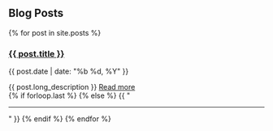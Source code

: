 ## Blog Posts

{% for post in site.posts %}
<article class="{% if forloop.first %}first{% elsif forloop.last %}last{% else %}middle{% endif %}">
		<div class="article-head">
			<h3 class="title"><a href="{{ post.url }}" class="js-pjax">{{ post.title }}</a></h3>
			<p class="date">{{ post.date | date: "%b %d, %Y" }}</p>
		</div><!--/.article-head-->
		<div class="article-content">
		{{ post.long_description }}
		<a href="{{ post.url }}" class="full-post-link js-pjax">Read more</a>	
		</div><!--/.article-content-->
    </article>
	{% if forloop.last %}
    {% else %}
    {{ "<hr />" }}
    {% endif %}
{% endfor %}